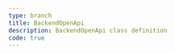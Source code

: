 ```yaml
---
type: branch
title: BackendOpenApi
description: BackendOpenApi class definition
code: true
---
```

<RedirectToFirstChild />
